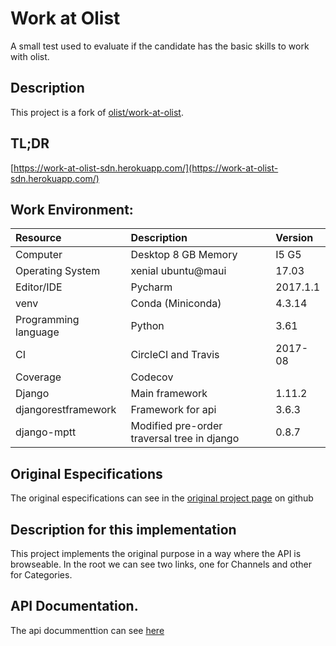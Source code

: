 # Work at Olist
A small test used to evaluate if the candidate has the basic skills to work with olist.

## Description

This project is a fork of [olist/work-at-olist](https://github.com/olist/work-at-olist).

## TL;DR
[https://work-at-olist-sdn.herokuapp.com/](https://work-at-olist-sdn.herokuapp.com/)

## Work Environment:

| Resource          | Description               | Version    |
| :---------------- | :------------------       | :-------   |
| Computer          | Desktop 8 GB Memory       | I5 G5      |
| Operating System  | xenial ubuntu@maui        | 17.03      |
| Editor/IDE        | Pycharm                   | 2017.1.1   |
| venv              | Conda (Miniconda)         | 4.3.14
| Programming language | Python                 |    3.61    |
| CI                | CircleCI and Travis       | 2017-08    |
| Coverage          | Codecov                   |            |
| Django            | Main framework            | 1.11.2     |
| djangorestframework | Framework for api       | 3.6.3      |
| django-mptt         | Modified pre-order traversal tree in django | 0.8.7 |

## Original Especifications
The original especifications can see in the [original project page](https://github.com/olist/work-at-olist/blob/master/README.md) on github

## Description for this implementation
This project implements the original purpose in a way where the API is browseable.
In the root we can see two links, one for Channels and other for Categories.

## API Documentation. 
The api docummenttion can see [here](https://work-at-olist-sdn.herokuapp.com/docs)